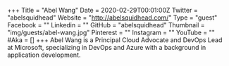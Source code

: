 +++
Title = "Abel Wang"
Date = 2020-02-29T00:01:00Z
Twitter = "abelsquidhead"
Website = "http://abelsquidhead.com/"
Type = "guest"
Facebook = ""
Linkedin = ""
GitHub = "abelsquidhead"
Thumbnail = "img/guests/abel-wang.jpg"
Pinterest = ""
Instagram = ""
YouTube = ""
#Aka = []
+++
Abel Wang is a Principal Cloud Advocate and DevOps Lead at Microsoft, specializing in DevOps and Azure with a background in application development. 